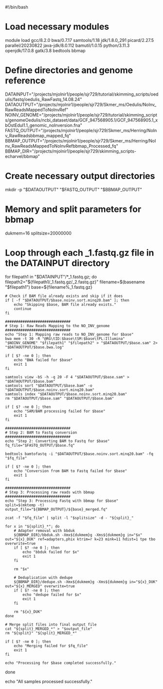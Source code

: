 #!/bin/bash

# Load necessary modules
module load gcc/8.2.0 bwa/0.7.17 samtools/1.18 jdk/1.8.0_291 picard/2.27.5 parallel/20230822 java-jdk/8.0.112 bamutil/1.0.15 python/3.11.3 openjdk/17.0.8 gatk/3.8 bedtools bbmap

# Define directories and genome reference
DATAINPUT="/projects/mjolnir1/people/sjr729/tutorial/skimming_scripts/oedulis/fastq/oedulis_RawFastq_14.08.24"
DATAOUTPUT="/projects/mjolnir1/people/sjr729/Skmer_ms/Oedulis/NoInv_RawReadsMappedToNoInvRef"
NOINV_GENOME="/projects/mjolnir1/people/sjr729/tutorial/skimming_scripts/genomeOedulis/ncbi_dataset/data/GCF_947568905.1/GCF_947568905.1_xbOstEdul1.1_genomic_noInversion.fna"
FASTQ_OUTPUT="/projects/mjolnir1/people/sjr729/Skmer_ms/Herring/NoInv_RawReadsbbmap_mapped_fq"
BBMAP_OUTPUT="/projects/mjolnir1/people/sjr729/Skmer_ms/Herring/NoInv_RawReadsMappedToNoInvRefbbmap_Processed_fq"
BBMAP_DIR="/projects/mjolnir1/people/sjr729/skimming_scripts-echarvel/bbmap"

# Create necessary output directories
mkdir -p "$DATAOUTPUT" "$FASTQ_OUTPUT" "$BBMAP_OUTPUT"

# Memory and split parameters for bbmap
dukmem=16
splitsize=20000000

# Loop through each _1.fastq.gz file in the DATAINPUT directory
for filepath1 in "$DATAINPUT"/*_1.fastq.gz; do
    filepath2="${filepath1/_1.fastq.gz/_2.fastq.gz}"
    filename=$(basename "$filepath1")
    base=${filename%_1.fastq.gz}

    # Check if BAM file already exists and skip if it does
    if [ -f "$DATAOUTPUT/$base.noinv.sort.minq20.bam" ]; then
        echo "Skipping $base, BAM file already exists."
        continue
    fi

    ##############################
    # Step 1: Raw Reads Mapping to the NO_INV_genome
    ##############################
    echo "Step 1: Mapping raw reads to NO_INV_genome for $base"
    bwa mem -t 30 -R "@RG\tID:$base\tSM:$base\tPL:Illumina" "$NOINV_GENOME" "$filepath1" "$filepath2" > "$DATAOUTPUT/$base.sam" 2> "$DATAOUTPUT/$base.bwa.log"
    
    if [ $? -ne 0 ]; then
        echo "BWA failed for $base"
        exit 1
    fi

    samtools view -bS -h -q 20 -F 4 "$DATAOUTPUT/$base.sam" > "$DATAOUTPUT/$base.bam"
    samtools sort "$DATAOUTPUT/$base.bam" -o "$DATAOUTPUT/$base.noinv.sort.minq20.bam"
    samtools index "$DATAOUTPUT/$base.noinv.sort.minq20.bam"
    rm "$DATAOUTPUT/$base.sam" "$DATAOUTPUT/$base.bam"

    if [ $? -ne 0 ]; then
        echo "SAM/BAM processing failed for $base"
        exit 1
    fi

    ##############################
    # Step 2: BAM to Fastq conversion
    ##############################
    echo "Step 2: Converting BAM to Fastq for $base"
    fq_file="$FASTQ_OUTPUT/$base.fq"

    bedtools bamtofastq -i "$DATAOUTPUT/$base.noinv.sort.minq20.bam" -fq "$fq_file"

    if [ $? -ne 0 ]; then
        echo "Conversion from BAM to Fastq failed for $base"
        exit 1
    fi

    ##############################
    # Step 3: Processing raw reads with bbmap
    ##############################
    echo "Step 3: Processing Fastq with bbmap for $base"
    split=$(mktemp -t)
    output_file="${BBMAP_OUTPUT}/${base}_merged.fq"

    zcat -f "$fq_file" | split -l "$splitsize" -d - "${split}_"

    for x in "${split}_*"; do
        # Adapter removal with bbduk
        ${BBMAP_DIR}/bbduk.sh -Xmx${dukmem}g -Xms${dukmem}g in="$x" out="${x}_DUK" ref=adapters,phix ktrim=r k=23 mink=11 hdist=1 tpe tbo overwrite=true
        if [ $? -ne 0 ]; then
            echo "bbduk failed for $x"
            exit 1
        fi

        rm "$x"

        # Deduplication with dedupe
        ${BBMAP_DIR}/dedupe.sh -Xmx${dukmem}g -Xms${dukmem}g in="${x}_DUK" out="${x}_MERGED" overwrite=true
        if [ $? -ne 0 ]; then
            echo "dedupe failed for $x"
            exit 1
        fi

        rm "${x}_DUK"
    done

    # Merge split files into final output file
    cat "${split}_MERGED_*" > "$output_file"
    rm "${split}" "${split}_MERGED_*"

    if [ $? -ne 0 ]; then
        echo "Merging failed for $fq_file"
        exit 1
    fi

    echo "Processing for $base completed successfully."
done

echo "All samples processed successfully."
